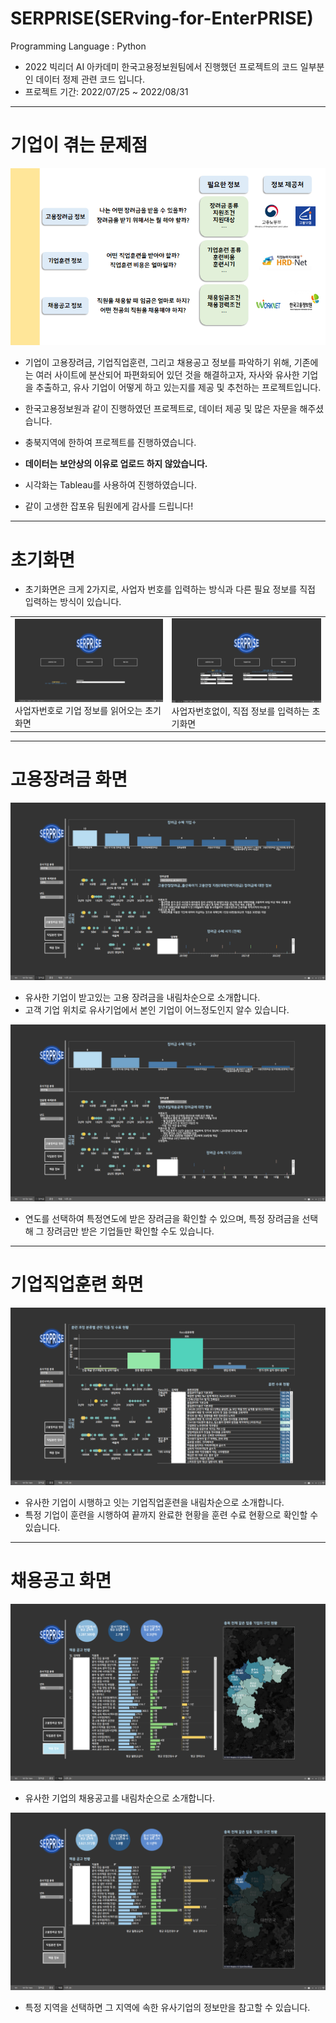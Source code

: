 # **SERPRISE**(**SER**ving-for-Enter**PRISE**)

Programming Language : Python  

* 2022 빅리더 AI 아카데미 한국고용정보원팀에서 진행했던 프로젝트의 코드 일부분인 데이터 정제 관련 코드 입니다.
* 프로젝트 기간: 2022/07/25 ~ 2022/08/31

---
# 기업이 겪는 문제점
![Alt text](figs/problem.png)

* 기업이 고용장려금, 기업직업훈련, 그리고 채용공고 정보를 파악하기 위해, 기존에는 여러 사이트에 분산되어 파편화되어 있던 것을 해결하고자, 자사와 유사한 기업을 추출하고, 유사 기업이 어떻게 하고 있는지를 제공 및 추천하는 프로젝트입니다.


* 한국고용정보원과 같이 진행하였던 프로젝트로, 데이터 제공 및 많은 자문을 해주셨습니다.

* 충북지역에 한하여 프로젝트를 진행하였습니다.

* __데이터는 보안상의 이유로 업로드 하지 않았습니다.__

* 시각화는 Tableau를 사용하여 진행하였습니다.

* 같이 고생한 잡포유 팀원에게 감사를 드립니다!
---
# 초기화면

* 초기화면은 크게 2가지로, 사업자 번호를 입력하는 방식과 다른 필요 정보를 직접 입력하는 방식이 있습니다. 

|||
|--|--|
|![Alt text](figs/start1.png)<br>사업자번호로 기업 정보를 읽어오는 초기화면|![Alt text](figs/start2.png)<br>사업자번호없이, 직접 정보를 입력하는 초기화면|

---
# 고용장려금 화면
![Alt text](figs/a1.png)
* 유사한 기업이 받고있는 고용 장려금을 내림차순으로 소개합니다.
* 고객 기업 위치로 유사기업에서 본인 기업이 어느정도인지 알수 있습니다.

![Alt text](figs/a2.png)
* 연도를 선택하여 특정연도에 받은 장려금을 확인할 수 있으며, 특정 장려금을 선택해 그 장려금만 받은 기업들만 확인할 수도 있습니다.
---
# 기업직업훈련 화면
![Alt text](figs/b1.png)

* 유사한 기업이 시행하고 잇는 기업직업훈련을 내림차순으로 소개합니다.
* 특정 기업이 훈련을 시행하여 끝까지 완료한 현황을 훈련 수료 현황으로 확인할 수 있습니다.
---
# 채용공고 화면
![Alt text](figs/c1.png)

* 유사한 기업의 채용공고를 내림차순으로 소개합니다.

![Alt text](figs/c2.png)
* 특정 지역을 선택하면 그 지역에 속한 유사기업의 정보만을 참고할 수 있습니다.

